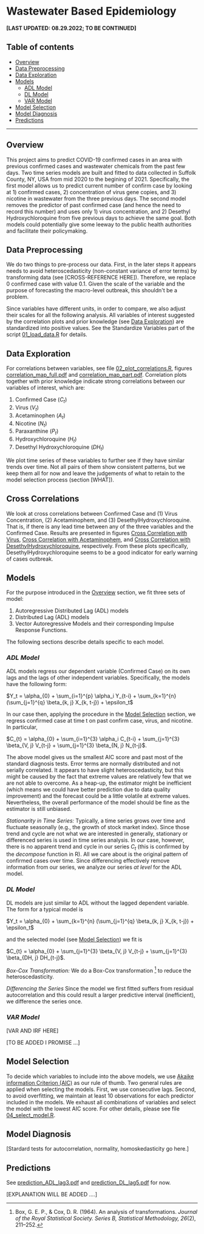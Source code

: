 # Wastewater Based Epidemiology

**[LAST UPDATED: 08.29.2022; TO BE CONTINUED]**


## Table of contents
- [Overview](#overview)
- [Data Preprocessing](#data-preprocessing)
- [Data Exploration](#data-exploration)
- [Models](#models)
    - [ADL Model](#adl-model)
    - [DL Model](#dl-model)
    - [VAR Model](#var-model)
- [Model Selection](#model-selection)
- [Model Diagnosis](#model-diagnosis)
- [Predictions](#predictions)

---

## Overview
This project aims to predict COVID-19 confirmed cases in an area with previous confirmed cases and wastewater chemicals from the past few days. Two time series models are built and fitted to data collected in Suffolk County, NY, USA from mid 2020 to the begining of 2021. Specifically, the first model allows us to predict current number of confirm case by looking at 1) confirmed cases, 2) concentration of virus gene copies, and 3) nicotine in wastewater from the three previous days. The second model removes the predictor of past confirmed case (and hence the need to record this number) and uses only 1) virus concentration, and 2) Desethyl Hydroxychloroquine from five previous days to achieve the same goal. Both models could potentially give some leeway to the public health authorities and facilitate their policymaking.


## Data Preprocessing
We do two things to pre-process our data. First, in the later steps it appears needs to avoid heteroscedasticity (non-constant variance of error terms) by transforming data (see [CROSS-REFERENCE HERE]). Therefore, we replace 0 confirmed case with value 0.1. Given the scale of the variable and the purpose of forecasting the macro-level outbreak, this shouldn't be a problem.

Since variables have different units, in order to compare, we also adjust their scales for all the following analysis. All variables of interest suggested by the correlation plots and prior knowledge (see [Data Exploration](#data-exploration)) are standardized into positive values. See the Standardize Variables part of the script [01_load_data.R](./code/01_load_data.R) for details.


## Data Exploration
For correlations between variables, see file [02_plot_correlations.R](./code/02_plot_correlations.R), figures [correlation_map_full.pdf](./figures/correlation_map_full.pdf) and [correlation_map_part.pdf](./figures/correlation_map_part.pdf). Correlation plots together with prior knowledge indicate strong correlations between our variables of interest, which are: 

1. Confirmed Case ($C_t$)
2. Virus ($V_t$)
3. Acetaminophen ($A_t$)
4. Nicotine ($N_t$)
5. Paraxanthine ($P_t$)
6. Hydroxychloroquine ($H_t$)
7. Desethyl Hydroxychloroquine ($DH_t$)

We plot time series of these variables to further see if they have similar trends over time. Not all pairs of them show consistent patterns, but we keep them all for now and leave the judgements of what to retain to the model selection process (section [WHAT]).


## Cross Correlations
We look at cross correlations between Confirmed Case and (1) Virus Concentration, (2) Acetaminophem, and (3) DesethylHydroxychloroquine. That is, if there is any lead time between any of the three variables and the Confirmed Case. Results are presented in figures [Cross Correlation with Virus](./figures/cross_correlation_case_virus.pdf), [Cross Correlation with Acetaminophem](./figures/cross_correlation_case_acetaminophem.pdf), and [Cross Correlation with DesethylHydroxychloroquine](./figures/cross_correlation_case_DesethylHydroxychloroquine.pdf), respectively. From these plots specifically, DesethylHydroxychloroquine seems to be a good indicator for early warning of cases outbreak.


## Models
For the purpose introduced in the [Overview](#overview) section, we fit three sets of model:

1. Autoregressive Distributed Lag (ADL) models
2. Distributed Lag (ADL) models
3. Vector Autoregressive Models and their corresponding Impulse Response Functions.

The following sections describe details specific to each model.


### *ADL Model*
ADL models regress our dependent variable (Confirmed Case) on its own lags and the lags of other independent variables. Specifically, the models have the following form:

$Y_t = \alpha_{0} + \sum_{i=1}^{p} \alpha_i  Y_{t-i} + \sum_{k=1}^{n} (\sum_{j=1}^{q} \beta_{k, j} X_{k, t-j}) + \epsilon_t$

In our case then, applying the procedure in the [Model Selection](#model-selection) section, we regress confirmed case at time t on past confirm case, virus, and nicotine. In particular,

$C_{t} = \alpha_{0} + \sum_{i=1}^{3} \alpha_i  C_{t-i} + \sum_{j=1}^{3} \beta_{V, j} V_{t-j} + \sum_{j=1}^{3} \beta_{N, j} N_{t-j}$.

The above model gives us the smallest AIC score and past most of the standard diagnosis tests. Error terms are normally distributed and not serially correlated. It appears to have slight heteroscedasticity, but this might be caused by the fact that extreme values are relatively few that we are not able to overcome. As a heap-up, the estimator might be inefficient (which means we could have better prediction due to data quality improvement) and the forecast could be a little volatile at extreme values. Nevertheless, the overall performance of the model should be fine as the estimator is still unbiased.



*Stationarity in Time Series:* Typically, a time series grows over time and fluctuate seasonally (e.g., the growth of stock market index). Since those trend and cycle are not what we are interested in generally, stationary or differenced series is used in time series analysis. In our case, however, there is no apparent trend and cycle in our series $C_t$ (this is confirmed by the *decompose* function in R). All we care about is the original pattern of confirmed cases over time. Since differencing effectively remove information from our series, we analyze our series *at level* for the ADL model. 


### *DL Model*
DL models are just similar to ADL without the lagged dependent variable. The form for a typical model is

$Y_t = \alpha_{0} + \sum_{k=1}^{n} (\sum_{j=1}^{q} \beta_{k, j} X_{k, t-j}) + \epsilon_t$

and the selected model (see [Model Selection](#model-selection)) we fit is 

$C_{t} = \alpha_{0} + \sum_{j=1}^{3} \beta_{V, j} V_{t-j} + \sum_{j=1}^{3} \beta_{DH, j} DH_{t-j}$.


*Box-Cox Transformation:* We do a Box-Cox transformation [^1] to reduce the heteroscedasticity. 

*Differencing the Series* Since the model we first fitted suffers from residual autocorrelation and this could result a larger predictive interval (inefficient), we difference the series once.


### *VAR Model*
[VAR AND IRF HERE]

[TO BE ADDED I PROMISE ...]







## Model Selection
To decide which variables to include into the above models, we use [Akaike information Criterion (AIC)](https://en.wikipedia.org/wiki/Akaike_information_criterion) as our rule of thumb. Two general rules are applied when selecting the models. First, we use consecutive lags. Second, to avoid overfitting, we maintain at least 10 observations for each predictor included in the models. We exhaust all combinations of variables and select the model with the lowest AIC score. For other details, please see file [04_select_model.R](./code/04_select_model.R).


## Model Diagnosis

[Stardard tests for autocorrelation, normality, homoskedasticity go here.]


## Predictions
See [prediction_ADL_lag3.pdf](./figures/prediction_ADL_lag3.pdf) and [prediction_DL_lag5.pdf](./figures/prediction_DL_lag5.pdf) for now. 


[EXPLANATION WILL BE ADDED ....]



[^1]: Box, G. E. P., & Cox, D. R. (1964). An analysis of transformations. *Journal of the Royal Statistical Society. Series B, Statistical Methodology, 26*(2), 211–252.